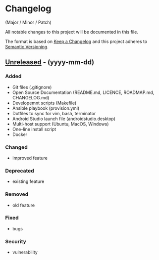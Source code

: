 # Changelog
(Major / Minor / Patch)

All notable changes to this project will be documented in this file.

The format is based on [Keep a Changelog](http://keepachangelog.com/en/1.0.0/)
and this project adheres to [Semantic Versioning](http://semver.org/spec/v2.0.0.html).

## [Unreleased] - (yyyy-mm-dd)
### Added
- Git files (.gitignore)
- Open Source Documentation (README.md, LICENCE, ROADMAP.md, CHANGELOG.md)
- Developemnt scripts (Makefile)
- Ansible playbook (provision.yml)
- Dotfiles to sync for vim, bash, terminator
- Android Studio launch file (androidstudio.desktop)
- Multi-host support (Ubuntu, MacOS, Windows)
- One-line install script
- Docker

### Changed
- improved feature

### Deprecated
- existing feature

### Removed
- old feature

### Fixed
- bugs

### Security
- vulnerability

[Unreleased]: https://github.com/Vikash-Kothary/setup-scripts/compare/v0.0.0...HEAD
[v0.0.1]: https://github.com/Vikash-Kothary/setup-scripts/compare/v0.0.0...v0.0.1